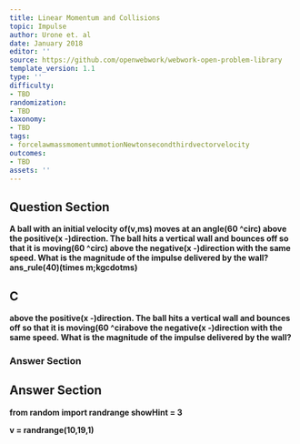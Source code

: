 ```yaml
---
title: Linear Momentum and Collisions
topic: Impulse
author: Urone et. al
date: January 2018
editor: ''
source: https://github.com/openwebwork/webwork-open-problem-library
template_version: 1.1
type: ''
difficulty:
- TBD
randomization:
- TBD
taxonomy:
- TBD
tags:
- forcelawmassmomentummotionNewtonsecondthirdvectorvelocity
outcomes:
- TBD
assets: ''
---
```


## Question Section 

<b>
A ball with an initial velocity of(v,ms) moves at an angle(60 ^circ) above the positive(x -)direction. The ball hits a vertical wall and bounces off so that it is moving(60 ^circ) above the negative(x -)direction with the same speed. What is the magnitude of the impulse delivered by the wall?
ans_rule(40)(times m;kgcdotms)

## C
above the positive(x -)direction. The ball hits a vertical wall and bounces off so that it is moving(60 ^cirabove the negative(x -)direction with the same speed. What is the magnitude of the impulse delivered by the wall?
### Answer Section


## Answer Section

from random import randrange
showHint = 3

v = randrange(10,19,1)